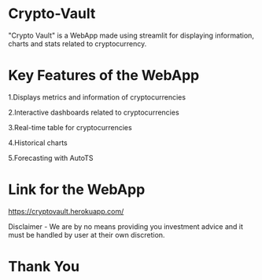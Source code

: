 # Crypto-Vault
"Crypto Vault" is a WebApp made using streamlit for displaying information, charts and stats related to cryptocurrency.

# Key Features of the WebApp

1.Displays metrics and information of cryptocurrencies

2.Interactive dashboards related to cryptocurrencies

3.Real-time table for cryptocurrencies

4.Historical charts

5.Forecasting with AutoTS

# Link for the WebApp 
https://cryptovault.herokuapp.com/

Disclaimer - We are by no means providing you investment advice and it must be handled by user at their own discretion.

# Thank You
